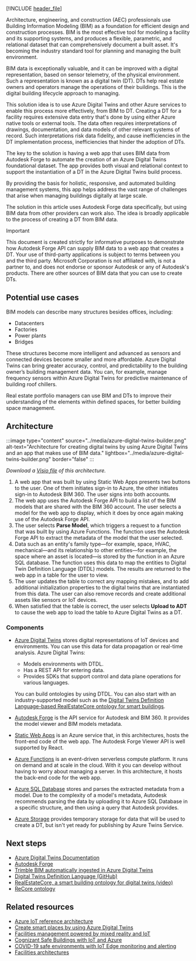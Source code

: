<!-- # Azure Digital Twins Builder -->

[!INCLUDE [header_file](../../../includes/sol-idea-header.md)]

Architecture, engineering, and construction (AEC) professionals use Building Information Modeling (BIM) as a foundation for efficient design and construction processes. BIM is the most effective tool for modeling a facility and its supporting systems, and produces a flexible, parametric, and relational dataset that can comprehensively document a built asset. It's becoming the industry standard tool for planning and managing the built environment.

BIM data is exceptionally valuable, and it can be improved with a digital representation, based on sensor telemetry, of the physical environment. Such a representation is known as a digital twin (DT). DTs help real estate owners and operators manage the operations of their buildings. This is the digital building lifecycle approach to managing.

This solution idea is to use Azure Digital Twins and other Azure services to enable this process more effectively, from BIM to DT. Creating a DT for a facility requires extensive data entry that's done by using either Azure native tools or external tools. The data often requires interpretations of drawings, documentation, and data models of other relevant systems of record. Such interpretations risk data fidelity, and cause inefficiencies in the DT implementation process, inefficiencies that hinder the adoption of DTs.

The key to the solution is having a web app that uses BIM data from Autodesk Forge to automate the creation of an Azure Digital Twins foundational dataset. The app provides both visual and relational context to support the instantiation of a DT in the Azure Digital Twins build process.

By providing the basis for holistic, responsive, and automated building management systems, 
this app helps address the vast range of challenges that arise when managing buildings digitally at large scale.

The solution in this article uses Autodesk Forge data specifically, but using BIM data from other providers can work also. The idea is broadly applicable to the process of creating a DT from BIM data.

> [!Important]
> This document is created strictly for informative purposes to demonstrate how Autodesk Forge API can supply BIM data to a web app that creates a DT. Your use of third-party applications is subject to terms between you and the third party. Microsoft Corporation is not affiliated with, is not a partner to, and does not endorse or sponsor Autodesk or any of Autodesk's products. There are other sources of BIM data that you can use to create DTs.

## Potential use cases

BIM models can describe many structures besides offices, including:

- Datacenters
- Factories
- Power plants
- Bridges

These structures become more intelligent and advanced as sensors and connected devices become smaller and more affordable. Azure Digital Twins can bring greater accuracy, control, and predictability to the building owner’s building management data. You can, for example, manage frequency sensors within Azure Digital Twins for predictive maintenance of building roof chillers.

Real estate portfolio managers can use BIM and DTs to improve their understanding of the elements within defined spaces, for better building space management.

## Architecture

:::image type="content" source="../media/azure-digital-twins-builder.png" alt-text="Architecture for creating digital twins by using Azure Digital Twins and an app that makes use of BIM data." lightbox="../media/azure-digital-twins-builder.png" border="false" :::

*Download a [Visio file](https://arch-center.azureedge.net/US-1896838-azure-digital-twins-builder.vsdx) of this architecture.*

1. A web app that was built by using Static Web Apps presents two buttons to the user. One of them initiates sign-in to Azure, the other initiates sign-in to Autodesk BIM 360. The user signs into both accounts.
1. The web app uses the Autodesk Forge API to build a list of the BIM models that are shared with the BIM 360 account. The user selects a model for the web app to display, which it does by once again making use of the Autodesk Forge API.
1. The user selects **Parse Model**, which triggers a request to a function that was built by using Azure Functions. The function uses the Autodesk Forge API to extract the metadata of the model that the user selected.
1. Data such as an entity's family type—for example, space, HVAC, mechanical—and its relationship to other entities—for example, the space where an asset is located—is stored by the function in an Azure SQL database. The function uses this data to map the entities to Digital Twin Definition Language (DTDL) models. The results are returned to the web app in a table for the user to view.
1. The user updates the table to correct any mapping mistakes, and to add additional initialization properties to the digital twins that are instantiated from this data. The user can also remove records and create additional assets like sensors or IoT devices.
1. When satisfied that the table is correct, the user selects **Upload to ADT** to cause the web app to load the table to Azure Digital Twins as a DT.

### Components

- [Azure Digital Twins](https://azure.microsoft.com/services/digital-twins) stores digital representations of IoT devices and environments. You can use this data for data propagation or real-time analysis. Azure Digital Twins:

  - Models environments with DTDL.
  - Has a REST API for entering data.
  - Provides SDKs that support control and data plane operations for various languages.

  You can build ontologies by using DTDL. You can also start with an industry-supported model such as the [Digital Twins Definition Language-based RealEstateCore ontology for smart buildings](https://github.com/azure/opendigitaltwins-building).
- [Autodesk Forge](https://forge.autodesk.com) is the API service for Autodesk and BIM 360. It provides the model viewer and BIM models metadata.
- [Static Web Apps](https://azure.microsoft.com/services/app-service/static) is an Azure service that, in this architectures, hosts the front-end code of the web app. The Autodesk Forge Viewer API is well supported by React.
- [Azure Functions](https://azure.microsoft.com/services/functions/#overview) is an event-driven serverless compute platform. It runs on demand and at scale in the cloud. With it you can develop without having to worry about managing a server. In this architecture, it hosts the back-end code for the web app.
- [Azure SQL Database](https://azure.microsoft.com/products/azure-sql/database/#overview) stores and parses the extracted metadata from a model. Due to the complexity of a model's metadata, Autodesk recommends parsing the data by uploading it to Azure SQL Database in a specific structure, and then using a query that Autodesk provides.
- [Azure Storage](https://azure.microsoft.com/product-categories/storage) provides temporary storage for data that will be used to create a DT, but isn't yet ready for publishing by Azure Twins Service.

## Next steps

- [Azure Digital Twins Documentation](/azure/digital-twins)
- [Autodesk Forge](https://forge.autodesk.com/developer/documentation)
- [Trimble BIM automatically ingested in Azure Digital Twins](https://www.trimble.com/news/release.aspx?id=102721a)
- [Digital Twins Definition Language (GitHub)](https://github.com/azure/opendigitaltwins-dtdl)
- [RealEstateCore, a smart building ontology for digital twins (video)](/shows/internet-of-things-show/realestatecore-a-smart-building-ontology-for-digital-twins)
- [ReCore ontology](https://github.com/Azure/opendigitaltwins-building)

## Related resources

- [Azure IoT reference architecture](/azure/architecture/reference-architectures/iot)
- [Create smart places by using Azure Digital Twins](../../example-scenario/iot/smart-places.yml)
- [Facilities management powered by mixed reality and IoT](facilities-management-powered-by-mixed-reality-and-iot.yml)
- [Cognizant Safe Buildings with IoT and Azure](safe-buildings.yml)
- [COVID-19 safe environments with IoT Edge monitoring and alerting](cctv-iot-edge-for-covid-19-safe-environment-and-mask-detection.yml)
- [Facilities architectures](../../browse/index.yml?terms=facilities)
